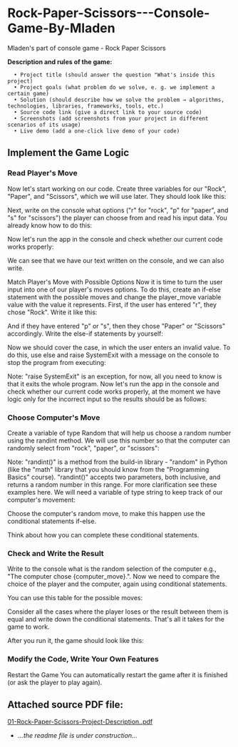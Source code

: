 # Rock-Paper-Scissors---Console-Game-By-Mladen
Mladen's part of console game - Rock Paper Scissors

**Description and rules of the game:**

      • Project title (should answer the question "What's inside this project) 
      • Project goals (what problem do we solve, e. g. we implement a certain game) 
      • Solution (should describe how we solve the problem → algorithms, technologies, libraries, frameworks, tools, etc.) 
      • Source code link (give a direct link to your source code) 
      • Screenshots (add screenshots from your project in different scenarios of its usage) 
      • Live demo (add a one-click live demo of your code)


## **Implement the Game Logic** 

### Read Player's Move 
Now let's start working on our code. 
Create three variables for our "Rock", "Paper", and "Scissors", which we will use later. They should look like this: 

Next, write on the console what options ("r" for "rock", "p" for "paper", and "s" for "scissors") the player can choose 
from and read his input data. You already know how to do this: 

Now let's run the app in the console and check whether our current code works properly: 

We can see that we have our text written on the console, and we can also write. 

Match Player's Move with Possible Options 
Now it is time to turn the user input into one of our player's moves options. To do this, create an if-else 
statement with the possible moves and change the player_move variable value with the value it represents. 
First, if the user has entered "r", they chose "Rock". Write it like this:

And if they have entered "p" or "s", then they chose "Paper" or "Scissors" accordingly. Write the else-if 
statements by yourself: 

Now we should cover the case, in which the user enters an invalid value. To do this, use else and raise 
SystemExit with a message on the console to stop the program from executing: 

Note: "raise SystemExit" is an exception, for now, all you need to know is that it exits the whole program. 
Now let's run the app in the console and check whether our current code works properly, at the moment we have 
logic only for the incorrect input so the results should be as follows:  

### **Choose Computer's Move**
Create a variable of type Random that will help us choose a random number using the randint method. We will 
use this number so that the computer can randomly select from "rock", "paper", or "scissors": 

Note: "randint()" is a method from the build-in library - "random" in Python (like the "math" library that you 
should know from the "Programming Basics" course). "randint()" accepts two parameters, both inclusive, and 
returns a random number in this range. For more clarification see these examples here. 
We will need a variable of type string to keep track of our computer's movement: 

Choose the computer's random move, to make this happen use the conditional statements if-else.

Think about how you can complete these conditional statements. 


### **Check and Write the Result** 
Write to the console what is the random selection of the computer e.g., "The computer chose 
{computer_move}.". Now we need to compare the choice of the player and the computer, again using 
conditional statements. 

You can use this table for the possible moves:

Consider all the cases where the player loses or the result between them is equal and write down the conditional 
statements. That's all it takes for the game to work.


After you run it, the game should look like this:


### **Modify the Code, Write Your Own Features**

Restart the Game 
You can automatically restart the game after it is finished (or ask the player to play again).


## **Attached source PDF file:**
[01-Rock-Paper-Scissors-Project-Description..pdf](https://github.com/mladiradi/Rock-Paper-Scissors---Console-Game-By-Mladen/files/15485912/01-Rock-Paper-Scissors-Project-Description.pdf)


* *...the readme file is under construction...*
